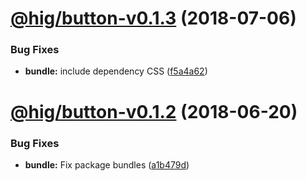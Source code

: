 <a name="@hig/button-v0.1.3"></a>
# [@hig/button-v0.1.3](https://github.com/Autodesk/hig/compare/@hig/button@0.1.2...@hig/button@0.1.3) (2018-07-06)


### Bug Fixes

* **bundle:** include dependency CSS ([f5a4a62](https://github.com/Autodesk/hig/commit/f5a4a62))

<a name="@hig/button-v0.1.2"></a>
# [@hig/button-v0.1.2](https://github.com/Autodesk/hig/compare/@hig/button@0.1.1...@hig/button@0.1.2) (2018-06-20)


### Bug Fixes

* **bundle:** Fix package bundles ([a1b479d](https://github.com/Autodesk/hig/commit/a1b479d))
